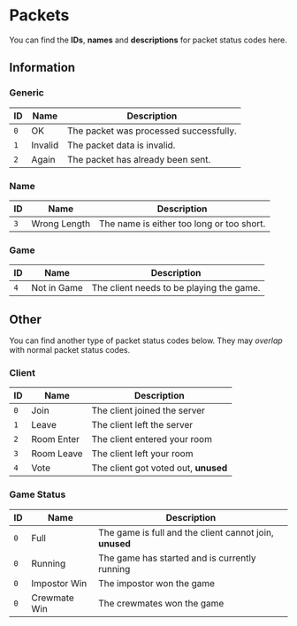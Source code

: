 # Packets
You can find the **IDs**, **names** and **descriptions** for packet status codes here.

## Information
### Generic
| ID  | Name    | Description                            |
| --  | ------- | -------------------------------------- |
| `0` | OK      | The packet was processed successfully. |
| `1` | Invalid | The packet data is invalid.            |
| `2` | Again   | The packet has already been sent.      |

### Name
| ID  | Name         | Description                               |
| --  | ------------ | ----------------------------------------- |
| `3` | Wrong Length | The name is either too long or too short. |

### Game
| ID  | Name        | Description                              |
| --  | ----------- | ---------------------------------------- |
| `4` | Not in Game | The client needs to be playing the game. |

## Other
You can find another type of packet status codes below.
They may *overlap* with normal packet status codes.

### Client
| ID  | Name        | Description                          |
| --  | ----------- | ------------------------------------ |
| `0` | Join        | The client joined the server         |
| `1` | Leave       | The client left the server           |
| `2` | Room Enter  | The client entered your room         |
| `3` | Room Leave  | The client left your room            |
| `4` | Vote        | The client got voted out, **unused** |

### Game Status
| ID  | Name         | Description                                             |
| --  | ------------ | ------------------------------------------------------- |
| `0` | Full         | The game is full and the client cannot join, **unused** |
| `0` | Running      | The game has started and is currently running           |
| `0` | Impostor Win | The impostor won the game                               |
| `0` | Crewmate Win | The crewmates won the game                              |